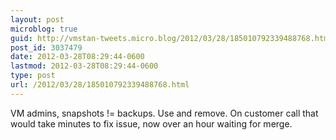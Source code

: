 ```yaml
---
layout: post
microblog: true
guid: http://vmstan-tweets.micro.blog/2012/03/28/185010792339488768.html
post_id: 3037479
date: 2012-03-28T08:29:44-0600
lastmod: 2012-03-28T08:29:44-0600
type: post
url: /2012/03/28/185010792339488768.html
---
```

VM admins, snapshots != backups. Use and remove. On customer call that would take minutes to fix issue, now over an hour waiting for merge.
